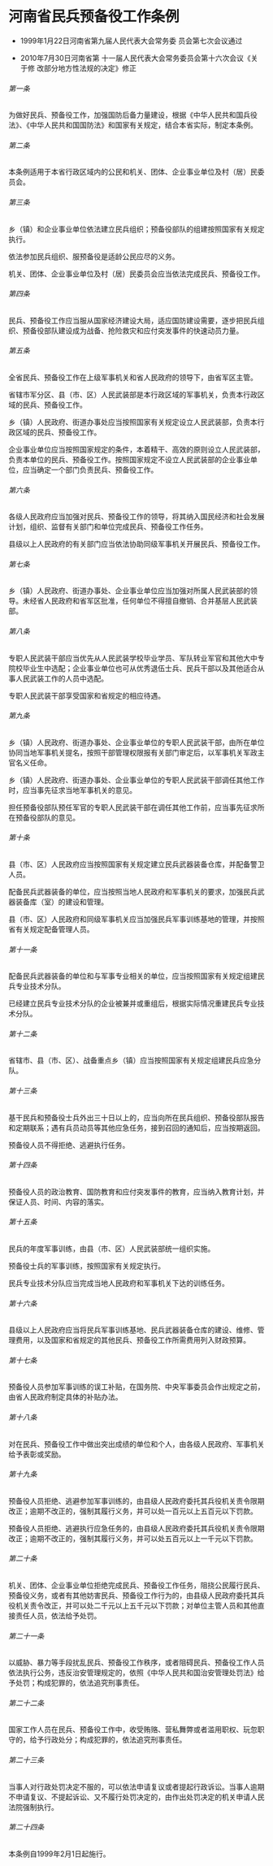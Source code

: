 # 河南省民兵预备役工作条例

- 1999年1月22日河南省第九届人民代表大会常务委
  员会第七次会议通过

- 2010年7月30日河南省第
  十一届人民代表大会常务委员会第十六次会议《关于修
  改部分地方性法规的决定》修正

<!-- INFO END -->

###### 第一条

为做好民兵、预备役工作，加强国防后备力量建设，根据《中华人民共和国兵役法》、《中华人民共和国国防法》和国家有关规定，结合本省实际，制定本条例。

###### 第二条

本条例适用于本省行政区域内的公民和机关、团体、企业事业单位及村（居）民委员会。

###### 第三条

乡（镇）和企业事业单位依法建立民兵组织；预备役部队的组建按照国家有关规定执行。

依法参加民兵组织、服预备役是适龄公民应尽的义务。

机关、团体、企业事业单位及村（居）民委员会应当依法完成民兵、预备役工作。

###### 第四条

民兵、预备役工作应当服从国家经济建设大局，适应国防建设需要，逐步把民兵组织、预备役部队建设成为战备、抢险救灾和应付突发事件的快速动员力量。

###### 第五条

全省民兵、预备役工作在上级军事机关和省人民政府的领导下，由省军区主管。

省辖市军分区、县（市、区）人民武装部是本行政区域的军事机关，负责本行政区域的民兵、预备役工作。

乡（镇）人民政府、街道办事处应当按照国家有关规定设立人民武装部，负责本行政区域的民兵、预备役工作。

企业事业单位应当按照国家规定的条件，本着精干、高效的原则设立人民武装部，负责本单位的民兵、预备役工作。按照国家规定不设立人民武装部的企业事业单位，应当确定一个部门负责民兵、预备役工作。

###### 第六条

各级人民政府应当加强对民兵、预备役工作的领导，将其纳入国民经济和社会发展计划，组织、监督有关部门和单位完成民兵、预备役工作任务。

县级以上人民政府的有关部门应当依法协助同级军事机关开展民兵、预备役工作。

###### 第七条

乡（镇）人民政府、街道办事处、企业事业单位应当加强对所属人民武装部的领导。未经省人民政府和省军区批准，任何单位不得擅自撤销、合并基层人民武装部。

###### 第八条

专职人民武装干部应当优先从人民武装学校毕业学员、军队转业军官和其他大中专院校毕业生中选配；企业事业单位也可从优秀退伍士兵、民兵干部以及其他适合从事人民武装工作的人员中选配。

专职人民武装干部享受国家和省规定的相应待遇。

###### 第九条

乡（镇）人民政府、街道办事处、企业事业单位的专职人民武装干部，由所在单位协同当地军事机关提名，按照干部管理权限报有关部门审定后，以军事机关军政主官名义任命。

乡（镇）人民政府、街道办事处、企业事业单位的专职人民武装干部调任其他工作时，应当事先征求当地军事机关的意见。

担任预备役部队预任军官的专职人民武装干部在调任其他工作前，应当事先征求所在预备役部队的意见。

###### 第十条

县（市、区）人民政府应当按照国家有关规定建立民兵武器装备仓库，并配备警卫人员。

配备民兵武器装备的单位，应当按照当地人民政府和军事机关的要求，加强民兵武器装备库（室）的建设和管理。

县（市、区）人民政府和同级军事机关应当加强民兵军事训练基地的管理，并按照省有关规定配备管理人员。

###### 第十一条

配备民兵武器装备的单位和与军事专业相关的单位，应当按照国家有关规定组建民兵专业技术分队。

已经建立民兵专业技术分队的企业被兼并或重组后，根据实际情况重建民兵专业技术分队。

###### 第十二条

省辖市、县（市、区）、战备重点乡（镇）应当按照国家有关规定组建民兵应急分队。

###### 第十三条

基干民兵和预备役士兵外出三十日以上的，应当向所在民兵组织、预备役部队报告和定期联系；遇有兵员动员等其他应急任务，接到召回的通知后，应当按期返回。

预备役人员不得拒绝、逃避执行任务。

###### 第十四条

预备役人员的政治教育、国防教育和应付突发事件的教育，应当纳入教育计划，并保证人员、时间、内容的落实。

###### 第十五条

民兵的年度军事训练，由县（市、区）人民武装部统一组织实施。

预备役士兵的军事训练，按照国家有关规定执行。

民兵专业技术分队应当完成当地人民政府和军事机关下达的训练任务。

###### 第十六条

县级以上人民政府应当将民兵军事训练基地、民兵武器装备仓库的建设、维修、管理费用，以及国家和省规定的其他民兵、预备役工作所需费用列入财政预算。

###### 第十七条

预备役人员参加军事训练的误工补贴，在国务院、中央军事委员会作出规定之前，由省人民政府制定具体的补贴办法。

###### 第十八条

对在民兵、预备役工作中做出突出成绩的单位和个人，由各级人民政府、军事机关给予表彰或奖励。

###### 第十九条

预备役人员拒绝、逃避参加军事训练的，由县级人民政府委托其兵役机关责令限期改正；逾期不改正的，强制其履行义务，并可以处一百元以上五百元以下罚款。

预备役人员拒绝、逃避执行应急任务的，由县级人民政府委托其兵役机关责令限期改正；逾期不改正的，强制其履行义务，并可以处五百元以上一千元以下罚款。

###### 第二十条

机关、团体、企业事业单位拒绝完成民兵、预备役工作任务，阻挠公民履行民兵、预备役义务，或者有其他妨害民兵、预备役工作行为的，由县级人民政府委托其兵役机关责令改正，并可以处二千元以上五千元以下罚款；对单位主管人员和其他直接责任人员，依法给予处罚。

###### 第二十一条

以威胁、暴力等手段扰乱民兵、预备役工作秩序，或者阻碍民兵、预备役工作人员依法执行公务，违反治安管理规定的，依照《中华人民共和国治安管理处罚法》给予处罚；构成犯罪的，依法追究刑事责任。

###### 第二十二条

国家工作人员在民兵、预备役工作中，收受贿赂、营私舞弊或者滥用职权、玩忽职守的，给予行政处分；构成犯罪的，依法追究刑事责任。

###### 第二十三条

当事人对行政处罚决定不服的，可以依法申请复议或者提起行政诉讼。当事人逾期不申请复议、不提起诉讼、又不履行处罚决定的，由作出处罚决定的机关申请人民法院强制执行。

###### 第二十四条

本条例自1999年2月1日起施行。
